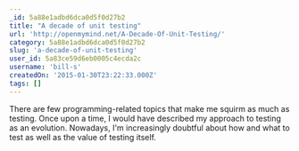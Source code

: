 ```yaml
---
_id: 5a88e1adbd6dca0d5f0d27b2
title: "A decade of unit testing"
url: 'http://openmymind.net/A-Decade-Of-Unit-Testing/'
category: 5a88e1adbd6dca0d5f0d27b2
slug: 'a-decade-of-unit-testing'
user_id: 5a83ce59d6eb0005c4ecda2c
username: 'bill-s'
createdOn: '2015-01-30T23:22:33.000Z'
tags: []
---
```


There are few programming-related topics that make me squirm as much as testing. Once upon a time, I would have described my approach to testing as an evolution. Nowadays, I'm increasingly doubtful about how and what to test as well as the value of testing itself.
